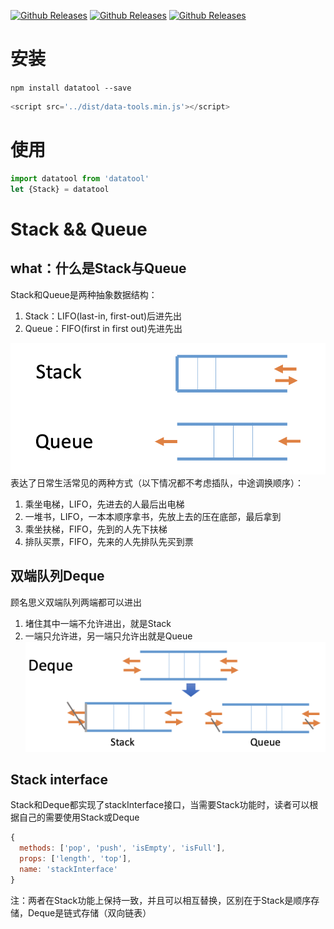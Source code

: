 
[![Github Releases](https://img.shields.io/npm/l/datatool.svg)](https://github.com/includeMaple/datatool) 
[![Github Releases](https://img.shields.io/npm/v/datatool.svg)](https://github.com/includeMaple/datatool)
[![Github Releases](https://img.shields.io/npm/dm/datatool.svg)](https://github.com/includeMaple/datatool)


# 安装

```npm install datatool --save```


```javascript
<script src='../dist/data-tools.min.js'></script>
```

# 使用

```javascript
import datatool from 'datatool'
let {Stack} = datatool
```

# Stack && Queue

## what：什么是Stack与Queue
Stack和Queue是两种抽象数据结构：

1. Stack：LIFO(last-in, first-out)后进先出
1. Queue：FIFO(first in first out)先进先出

![sq](/examples/images/1-1stackqueue.png)
表达了日常生活常见的两种方式（以下情况都不考虑插队，中途调换顺序）：

1. 乘坐电梯，LIFO，先进去的人最后出电梯
1. 一堆书，LIFO，一本本顺序拿书，先放上去的压在底部，最后拿到
1. 乘坐扶梯，FIFO，先到的人先下扶梯
1. 排队买票，FIFO，先来的人先排队先买到票

## 双端队列Deque

顾名思义双端队列两端都可以进出

1. 堵住其中一端不允许进出，就是Stack
1. 一端只允许进，另一端只允许出就是Queue
![deque](/examples/images/1-2deque.png)

## Stack interface

Stack和Deque都实现了stackInterface接口，当需要Stack功能时，读者可以根据自己的需要使用Stack或Deque

```javascript
{
  methods: ['pop', 'push', 'isEmpty', 'isFull'],
  props: ['length', 'top'],
  name: 'stackInterface'
}
```

注：两者在Stack功能上保持一致，并且可以相互替换，区别在于Stack是顺序存储，Deque是链式存储（双向链表）
